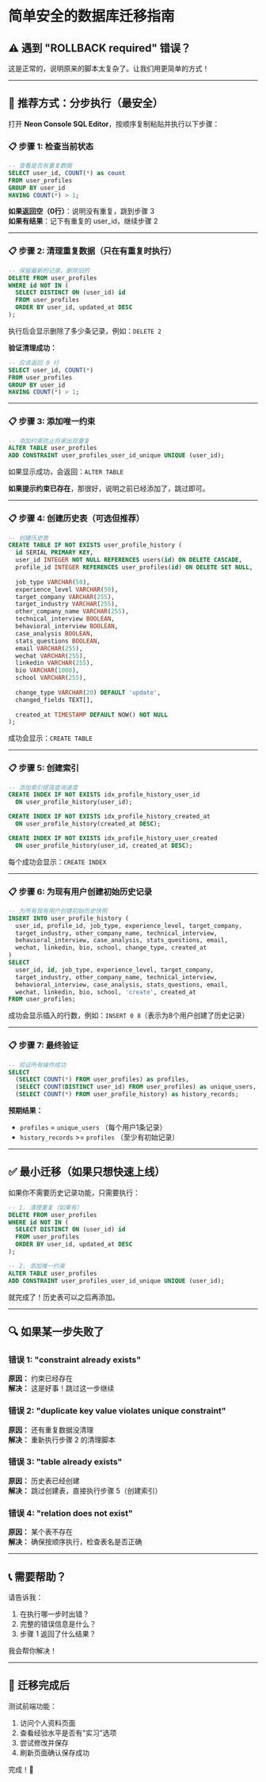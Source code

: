 # 简单安全的数据库迁移指南

## ⚠️ 遇到 "ROLLBACK required" 错误？

这是正常的，说明原来的脚本太复杂了。让我们用更简单的方式！

---

## 🎯 推荐方式：分步执行（最安全）

打开 **Neon Console SQL Editor**，按顺序复制粘贴并执行以下步骤：

### 📋 步骤 1: 检查当前状态

```sql
-- 查看是否有重复数据
SELECT user_id, COUNT(*) as count
FROM user_profiles
GROUP BY user_id
HAVING COUNT(*) > 1;
```

**如果返回空（0行）**：说明没有重复，跳到步骤 3  
**如果有结果**：记下有重复的 user_id，继续步骤 2

---

### 📋 步骤 2: 清理重复数据（只在有重复时执行）

```sql
-- 保留最新的记录，删除旧的
DELETE FROM user_profiles 
WHERE id NOT IN (
  SELECT DISTINCT ON (user_id) id
  FROM user_profiles
  ORDER BY user_id, updated_at DESC
);
```

执行后会显示删除了多少条记录，例如：`DELETE 2`

**验证清理成功：**
```sql
-- 应该返回 0 行
SELECT user_id, COUNT(*) 
FROM user_profiles 
GROUP BY user_id 
HAVING COUNT(*) > 1;
```

---

### 📋 步骤 3: 添加唯一约束

```sql
-- 添加约束防止将来出现重复
ALTER TABLE user_profiles 
ADD CONSTRAINT user_profiles_user_id_unique UNIQUE (user_id);
```

如果显示成功，会返回：`ALTER TABLE`

**如果提示约束已存在**，那很好，说明之前已经添加了，跳过即可。

---

### 📋 步骤 4: 创建历史表（可选但推荐）

```sql
-- 创建历史表
CREATE TABLE IF NOT EXISTS user_profile_history (
  id SERIAL PRIMARY KEY,
  user_id INTEGER NOT NULL REFERENCES users(id) ON DELETE CASCADE,
  profile_id INTEGER REFERENCES user_profiles(id) ON DELETE SET NULL,
  
  job_type VARCHAR(50),
  experience_level VARCHAR(50),
  target_company VARCHAR(255),
  target_industry VARCHAR(255),
  other_company_name VARCHAR(255),
  technical_interview BOOLEAN,
  behavioral_interview BOOLEAN,
  case_analysis BOOLEAN,
  stats_questions BOOLEAN,
  email VARCHAR(255),
  wechat VARCHAR(255),
  linkedin VARCHAR(255),
  bio VARCHAR(1000),
  school VARCHAR(255),
  
  change_type VARCHAR(20) DEFAULT 'update',
  changed_fields TEXT[],
  
  created_at TIMESTAMP DEFAULT NOW() NOT NULL
);
```

成功会显示：`CREATE TABLE`

---

### 📋 步骤 5: 创建索引

```sql
-- 添加索引提高查询速度
CREATE INDEX IF NOT EXISTS idx_profile_history_user_id 
  ON user_profile_history(user_id);

CREATE INDEX IF NOT EXISTS idx_profile_history_created_at 
  ON user_profile_history(created_at DESC);

CREATE INDEX IF NOT EXISTS idx_profile_history_user_created 
  ON user_profile_history(user_id, created_at DESC);
```

每个成功会显示：`CREATE INDEX`

---

### 📋 步骤 6: 为现有用户创建初始历史记录

```sql
-- 为所有现有用户创建初始历史快照
INSERT INTO user_profile_history (
  user_id, profile_id, job_type, experience_level, target_company,
  target_industry, other_company_name, technical_interview,
  behavioral_interview, case_analysis, stats_questions, email,
  wechat, linkedin, bio, school, change_type, created_at
)
SELECT 
  user_id, id, job_type, experience_level, target_company,
  target_industry, other_company_name, technical_interview,
  behavioral_interview, case_analysis, stats_questions, email,
  wechat, linkedin, bio, school, 'create', created_at
FROM user_profiles;
```

成功会显示插入的行数，例如：`INSERT 0 8`（表示为8个用户创建了历史记录）

---

### 📋 步骤 7: 最终验证

```sql
-- 验证所有操作成功
SELECT 
  (SELECT COUNT(*) FROM user_profiles) as profiles,
  (SELECT COUNT(DISTINCT user_id) FROM user_profiles) as unique_users,
  (SELECT COUNT(*) FROM user_profile_history) as history_records;
```

**预期结果：**
- `profiles` = `unique_users` （每个用户1条记录）
- `history_records` >= `profiles` （至少有初始记录）

---

## ✅ 最小迁移（如果只想快速上线）

如果你不需要历史记录功能，只需要执行：

```sql
-- 1. 清理重复（如果有）
DELETE FROM user_profiles 
WHERE id NOT IN (
  SELECT DISTINCT ON (user_id) id
  FROM user_profiles
  ORDER BY user_id, updated_at DESC
);

-- 2. 添加唯一约束
ALTER TABLE user_profiles 
ADD CONSTRAINT user_profiles_user_id_unique UNIQUE (user_id);
```

就完成了！历史表可以之后再添加。

---

## 🔍 如果某一步失败了

### 错误 1: "constraint already exists"
**原因：** 约束已经存在  
**解决：** 这是好事！跳过这一步继续

### 错误 2: "duplicate key value violates unique constraint"
**原因：** 还有重复数据没清理  
**解决：** 重新执行步骤 2 的清理脚本

### 错误 3: "table already exists"
**原因：** 历史表已经创建  
**解决：** 跳过创建表，直接执行步骤 5（创建索引）

### 错误 4: "relation does not exist"
**原因：** 某个表不存在  
**解决：** 确保按顺序执行，检查表名是否正确

---

## 📞 需要帮助？

请告诉我：
1. 在执行哪一步时出错？
2. 完整的错误信息是什么？
3. 步骤 1 返回了什么结果？

我会帮你解决！

---

## 🎯 迁移完成后

测试前端功能：
1. 访问个人资料页面
2. 查看经验水平是否有"实习"选项
3. 尝试修改并保存
4. 刷新页面确认保存成功

完成！🎉

